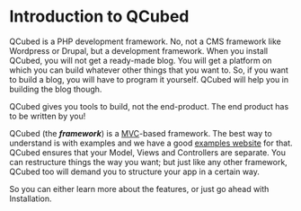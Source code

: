 # Introduction to QCubed

QCubed is a PHP development framework. No, not a CMS framework like Wordpress or Drupal, but a development framework. When you install QCubed, you will not get a ready-made blog. You will get a platform on which you can build whatever other things that you want to. So, if you want to build a blog, you will have to program it yourself. QCubed will help you in building the blog though.

QCubed gives you tools to build, not the end-product. The end product has to be written by you!

QCubed \(the _**framework**_\) is a [MVC](https://en.wikipedia.org/wiki/Model%E2%80%93view%E2%80%93controller)-based framework. The best way to understand is with examples and we have a good [examples website](http://qcu.be/examples) for that. QCubed ensures that your Model, Views and Controllers are separate. You can restructure things the way you want; but just like any other framework, QCubed too will demand you to structure your app in a certain way.

So you can either learn more about the features, or just go ahead with Installation.

